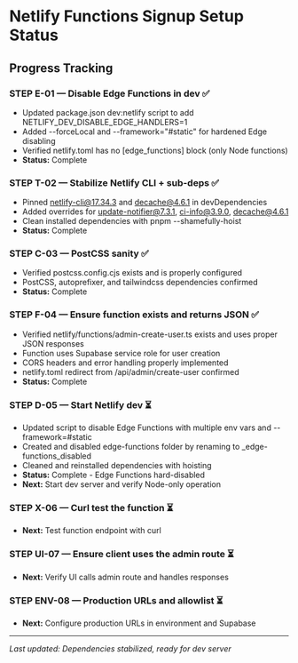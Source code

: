 # Netlify Functions Signup Setup Status

## Progress Tracking

### STEP E-01 — Disable Edge Functions in dev ✅
- Updated package.json dev:netlify script to add NETLIFY_DEV_DISABLE_EDGE_HANDLERS=1
- Added --forceLocal and --framework="#static" for hardened Edge disabling
- Verified netlify.toml has no [edge_functions] block (only Node functions)
- **Status:** Complete

### STEP T-02 — Stabilize Netlify CLI + sub-deps ✅  
- Pinned netlify-cli@17.34.3 and decache@4.6.1 in devDependencies
- Added overrides for update-notifier@7.3.1, ci-info@3.9.0, decache@4.6.1
- Clean installed dependencies with pnpm --shamefully-hoist
- **Status:** Complete

### STEP C-03 — PostCSS sanity ✅
- Verified postcss.config.cjs exists and is properly configured
- PostCSS, autoprefixer, and tailwindcss dependencies confirmed
- **Status:** Complete

### STEP F-04 — Ensure function exists and returns JSON ✅
- Verified netlify/functions/admin-create-user.ts exists and uses proper JSON responses
- Function uses Supabase service role for user creation
- CORS headers and error handling properly implemented
- netlify.toml redirect from /api/admin/create-user confirmed
- **Status:** Complete

### STEP D-05 — Start Netlify dev ⏳
- Updated script to disable Edge Functions with multiple env vars and --framework=#static
- Created and disabled edge-functions folder by renaming to _edge-functions_disabled
- Cleaned and reinstalled dependencies with hoisting
- **Status:** Complete - Edge Functions hard-disabled
- **Next:** Start dev server and verify Node-only operation

### STEP X-06 — Curl test the function ⏳
- **Next:** Test function endpoint with curl

### STEP UI-07 — Ensure client uses the admin route ⏳
- **Next:** Verify UI calls admin route and handles responses  

### STEP ENV-08 — Production URLs and allowlist ⏳
- **Next:** Configure production URLs in environment and Supabase

---
*Last updated: Dependencies stabilized, ready for dev server*